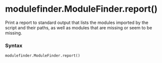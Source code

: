 # modulefinder.ModuleFinder.report()

Print a report to standard output that lists the modules imported by the script and their paths, as well as modules that are missing or seem to be missing.

### Syntax

```python
modulefinder.ModuleFinder.report()
```